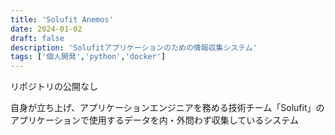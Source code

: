 ```yaml
---
title: 'Solufit Anemos'
date: 2024-01-02
draft: false
description: 'Solufitアプリケーションのための情報収集システム'
tags: ['個人開発','python','docker']
---
```


リポジトリの公開なし

自身が立ち上げ、アプリケーションエンジニアを務める技術チーム「Solufit」のアプリケーションで使用するデータを内・外問わず収集しているシステム
